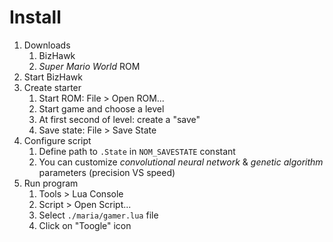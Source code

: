 # Install

1. Downloads
    1. BizHawk
    2. *Super Mario World* ROM
2. Start BizHawk
3. Create starter
    1. Start ROM: File > Open ROM...
    2. Start game and choose a level
    3. At first second of level: create a "save"
    4. Save state: File > Save State
4. Configure script
    1. Define path to `.State` in `NOM_SAVESTATE` constant
    2. You can customize *convolutional neural network* & *genetic algorithm* parameters (precision VS speed)
5. Run program
    1. Tools > Lua Console
    2. Script > Open Script...
    3. Select `./maria/gamer.lua` file
    4. Click on "Toogle" icon
